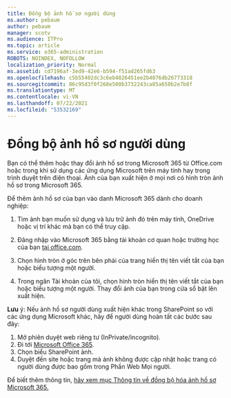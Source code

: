 ```yaml
---
title: Đồng bộ ảnh hồ sơ người dùng
ms.author: pebaum
author: pebaum
manager: scotv
ms.audience: ITPro
ms.topic: article
ms.service: o365-administration
ROBOTS: NOINDEX, NOFOLLOW
localization_priority: Normal
ms.assetid: cd7196af-3ed9-42e6-b594-f51ad265fd63
ms.openlocfilehash: c5b55402dc3c6eb4826451ee2b4076db26773318
ms.sourcegitcommit: 86c95d3f0f268e500b3732243ca85a650b2e7b8f
ms.translationtype: MT
ms.contentlocale: vi-VN
ms.lasthandoff: 07/22/2021
ms.locfileid: "53532169"
---
```

# <a name="sync-a-users-profile-picture"></a>Đồng bộ ảnh hồ sơ người dùng

Bạn có thể thêm hoặc thay đổi ảnh hồ sơ trong Microsoft 365 từ Office.com hoặc trong khi sử dụng các ứng dụng Microsoft trên máy tính hay trong trình duyệt trên điện thoại. Ảnh của bạn xuất hiện ở mọi nơi có hình tròn ảnh hồ sơ trong Microsoft 365.

Để thêm ảnh hồ sơ của bạn vào danh Microsoft 365 dành cho doanh nghiệp:

1. Tìm ảnh bạn muốn sử dụng và lưu trữ ảnh đó trên máy tính, OneDrive hoặc vị trí khác mà bạn có thể truy cập.

2. Đăng nhập vào Microsoft 365 bằng tài khoản cơ quan hoặc trường học của bạn [tại office.com](https://www.office.com).

3. Chọn hình tròn ở góc trên bên phải của trang hiển thị tên viết tắt của bạn hoặc biểu tượng một người.

4. Trong ngăn Tài khoản của tôi, chọn hình tròn hiển thị tên viết tắt của bạn hoặc biểu tượng một người. Thay đổi ảnh của bạn trong cửa sổ bật lên xuất hiện.

**Lưu** ý: Nếu ảnh hồ sơ người dùng xuất hiện khác trong SharePoint so với các ứng dụng Microsoft khác, hãy để người dùng hoàn tất các bước sau đây:

1. Mở phiên duyệt web riêng tư (InPrivate/incognito).
1. Đi tới [Microsoft Office 365](https://www.office.com).
1. Chọn biểu SharePoint ảnh.
1. Duyệt đến site hoặc trang mà ảnh không được cập nhật hoặc trang có người dùng được bao gồm trong Phần Web Mọi người.

Để biết thêm thông tin, [hãy xem mục Thông tin về đồng bộ hóa ảnh hồ sơ Microsoft 365.](https://support.office.com/article/information-about-profile-picture-synchronization-in-office-365-20594d76-d054-4af4-a660-401133e3d48a)

